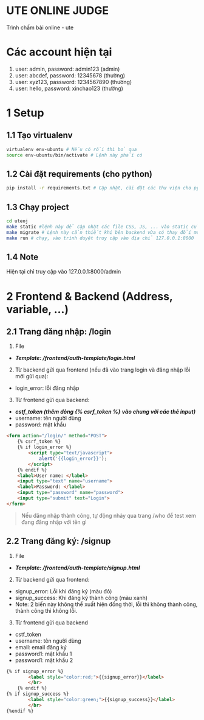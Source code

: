 # UTE ONLINE JUDGE
Trình chấm bài online - ute
# Các account hiện tại
1. user: admin, password: admin123 (admin)
2. user: abcdef, password: 12345678 (thường)
3. user: xyz123, password: 1234567890 (thường)
4. user: hello, password: xinchao123 (thường)

# 1 Setup

## 1.1 Tạo virtualenv
```bash
virtualenv env-ubuntu # Nếu có rồi thì bỏ qua
source env-ubuntu/bin/activate # Lệnh này phải có
```

## 1.2 Cài đặt requirements (cho python)
```bash
pip install -r requirements.txt # Cập nhật, cài đặt các thư viện cho python
```

## 1.3 Chạy project
```bash
cd uteoj
make static #lệnh này để cập nhật các file CSS, JS, ... vào static của web
make migrate # Lệnh này cần thiết khi bên backend vừa có thay đổi models hoặc mới clone git về, các trường hợp còn lại có thể không dùng cũng được.
make run # chạy, vào trình duyệt truy cập vào địa chỉ 127.0.0.1:8000
```

## 1.4 Note
Hiện tại chỉ truy cập vào 127.0.0.1:8000/admin

# 2 Frontend & Backend (Address, variable, ...)

## 2.1  Trang đăng nhập: /login
1. File
* ***Template: /frontend/auth-template/login.html***
2. Từ backend gửi qua frontend (nếu đã vào trang login và đăng nhập lỗi mới gửi qua):
* login_error: lỗi đăng nhập
3. Từ frontend gửi qua backend:
* ***cstf_token (thêm dòng {% csrf_token %} vào chung với các thẻ input)***
* username: tên người dùng
* password: mật khẩu
```html
<form action="/login/" method="POST">
    {% csrf_token %}
    {% if login_error %}
        <script type="text/javascript">
            alert('{{login_error}}');
        </script>
    {% endif %}
    <label>User name: </label>
    <input type="text" name="username">
    <label>Password: </label>
    <input type="password" name="password">
    <input type="submit" text="Login">
</form>
```
> Nếu đăng nhập thành công, tự động nhảy qua trang /who để test xem đang đăng nhập với tên gì
## 2.2 Trang đăng ký: /signup
1. File
* ***Template: /frontend/auth-template/signup.html***
2. Từ backend gửi qua frontend:
* signup_error: Lỗi khi đăng ký (màu đỏ)
* signup_success: Khi đăng ký thành công (màu xanh)
* Note: 2 biến này không thể xuất hiện đồng thời, lỗi thì không thành công, thành công thì không lỗi.
3. Từ frontend gửi qua backend
* cstf_token
* username: tên người dùng
* email: email đăng ký
* password1: mật khẩu 1
* password1: mật khẩu 2
```html
{% if signup_error %}
        <label style="color:red;">{{signup_error}}</label>
        </br>
    {% endif %}
{% if signup_success %}
        <label style="color:green;">{{signup_success}}</label>
        </br>
{%endif %}
```